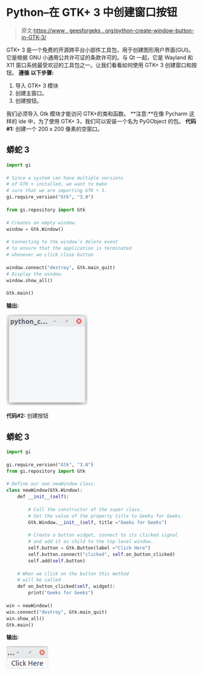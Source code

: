 # Python–在 GTK+ 3 中创建窗口按钮

> 原文:[https://www . geesforgeks . org/python-create-window-button-in-GTK-3/](https://www.geeksforgeeks.org/python-create-window-button-in-gtk-3/)

GTK+ 3 是一个免费的开源跨平台小部件工具包，用于创建图形用户界面(GUI)。它是根据 GNU 小通用公共许可证的条款许可的。与 Qt 一起，它是 Wayland 和 X11 窗口系统最受欢迎的工具包之一。让我们看看如何使用 GTK+ 3 创建窗口和按钮。
**遵循** **以下步骤:**

1.  导入 GTK+ 3 模块
2.  创建主窗口。
3.  创建按钮。

我们必须导入 Gtk 模块才能访问 GTK+的类和函数。
**注意:**在像 Pycharm 这样的 ide 中，为了使用 GTK+ 3，我们可以安装一个名为 PyGObject 的包。
**代码#1:** 创建一个 200 x 200 像素的空窗口。

## 蟒蛇 3

```py
import gi

# Since a system can have multiple versions
# of GTK + installed, we want to make
# sure that we are importing GTK + 3.
gi.require_version("Gtk", "3.0")

from gi.repository import Gtk

# Creates an empty window.
window = Gtk.Window()

# Connecting to the window’s delete event
# to ensure that the application is terminated
# whenever we click close button

window.connect("destroy", Gtk.main_quit)
# Display the window.
window.show_all()

Gtk.main()
```

**输出:**

![](img/6296717905914d2d4956b6b8f64e2258.png)

**代码#2:** 创建按钮

## 蟒蛇 3

```py
import gi

gi.require_version("Gtk", "3.0")
from gi.repository import Gtk

# Define our own newWindow class.
class newWindow(Gtk.Window):
    def __init__(self):

        # Call the constructor of the super class.
        # Set the value of the property title to Geeks for Geeks.
        Gtk.Window.__init__(self, title ="Geeks for Geeks")

        # Create a button widget, connect to its clicked signal
        # and add it as child to the top-level window.
        self.button = Gtk.Button(label ="Click Here")
        self.button.connect("clicked", self.on_button_clicked)
        self.add(self.button)

    # When we click on the button this method
    # will be called
    def on_button_clicked(self, widget):
        print("Geeks for Geeks")

win = newWindow()
win.connect("destroy", Gtk.main_quit)
win.show_all()
Gtk.main()
```

**输出:**

![](img/06dbe4f3fd53c4e23324b21ded0771b7.png)